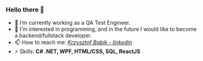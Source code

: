 ### Hello there 👋

- 🔭 I’m currently working as a QA Test Engineer.
- 🌱 I'm interested in programming, and in the future I would like to become a backend/fullstack developer. 
- 📫 How to reach me: *[Krzysztof Babik - linkedin](https://www.linkedin.com/in/krzysztofbabik/)*
- ⚡ Skills: <b>C# .NET, WPF, HTML/CSS, SQL, ReactJS</b>

